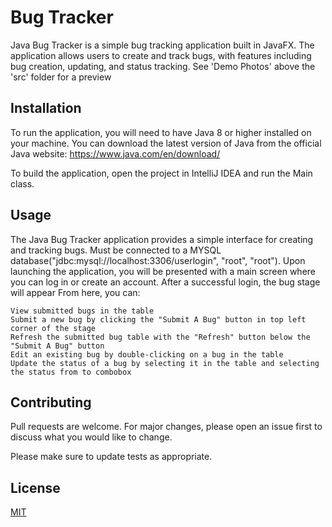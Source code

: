 # Bug Tracker

Java Bug Tracker is a simple bug tracking application built in JavaFX. 
The application allows users to create and track bugs, with features including bug creation, updating, and status tracking.
See 'Demo Photos' above the 'src' folder for a preview

## Installation

To run the application, you will need to have Java 8 or higher installed on your machine. 
You can download the latest version of Java from the official Java website: https://www.java.com/en/download/

To build the application, open the project in IntelliJ IDEA and run the Main class.

## Usage

The Java Bug Tracker application provides a simple interface for creating and tracking bugs.
Must be connected to a MYSQL database("jdbc:mysql://localhost:3306/userlogin", "root", "root").
Upon launching the application, you will be presented with a main screen where you can log in or create an account.
After a successful login, the bug stage will appear
From here, you can:

    View submitted bugs in the table
    Submit a new bug by clicking the "Submit A Bug" button in top left corner of the stage
    Refresh the submitted bug table with the "Refresh" button below the "Submit A Bug" button
    Edit an existing bug by double-clicking on a bug in the table
    Update the status of a bug by selecting it in the table and selecting the status from to combobox

## Contributing

Pull requests are welcome. For major changes, please open an issue first
to discuss what you would like to change.

Please make sure to update tests as appropriate.

## License

[MIT](https://choosealicense.com/licenses/mit/)